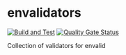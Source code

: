 # envalidators

[![Build and Test](https://github.com/myrotvorets/envalidators/actions/workflows/build.yml/badge.svg)](https://github.com/myrotvorets/envalidators/actions/workflows/build.yml)
[![Quality Gate Status](https://sonarcloud.io/api/project_badges/measure?project=myrotvorets_envalidators&metric=alert_status)](https://sonarcloud.io/dashboard?id=myrotvorets_envalidators)

Collection of validators for envalid
